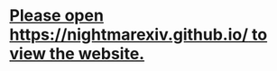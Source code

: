 # [Please open https://nightmarexiv.github.io/ to view the website.](https://nightmarexiv.github.io/)
